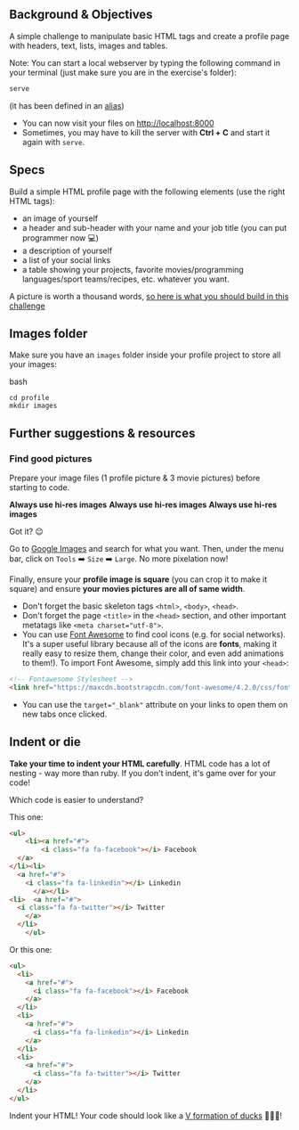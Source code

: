 ## Background & Objectives

A simple challenge to manipulate basic HTML tags and create a profile page with headers, text, lists, images and tables.

Note: You can start a local webserver by typing the following command in your terminal (just make sure you are in the exercise's folder):

```bash
serve
```

(it has been defined in an [alias](https://github.com/lewagon/dotfiles/blob/f894306fd81502f1fe513dd253e3129f4b56874d/aliases#L7))

- You can now visit your files on [http://localhost:8000](http://localhost:8000)
- Sometimes, you may have to kill the server with **Ctrl + C** and start it again with `serve`.

## Specs

Build a simple HTML profile page with the following elements (use the right HTML tags):

- an image of yourself
- a header and sub-header with your name and your job title (you can put programmer now 💻)
- a description of yourself
- a list of your social links
- a table showing your projects, favorite movies/programming languages/sport teams/recipes, etc. whatever you want.

A picture is worth a thousand words, [so here is what you should build in this challenge](http://lewagon.github.io/html-css-challenges/01-profile-content/)

## Images folder

Make sure you have an `images` folder inside your profile project to store all your images:

bash
```
cd profile
mkdir images
```

## Further suggestions & resources

### Find **good** pictures

Prepare your image files (1 profile picture & 3 movie pictures) before starting to code.

**Always use hi-res images**
**Always use hi-res images**
**Always use hi-res images**

Got it? 😉

Go to [Google Images](https://www.google.com/imghp) and search for what you want. Then, under the menu bar, click on `Tools` ➡️ `Size` ➡️ `Large`. No more pixelation now!

Finally, ensure your **profile image is square** (you can crop it to make it square) and ensure **your movies pictures are all of same width**.

- Don't forget the basic skeleton tags `<html>`, `<body>`, `<head>`.
- Don't forget the page `<title>` in the `<head>` section, and other important metatags like `<meta charset="utf-8">`.
- You can use [Font Awesome](http://fontawesome.io/) to find cool icons (e.g. for social networks). It's a super useful library because all of the icons are **fonts**, making it really easy to resize them, change their color, and even add animations to them!). To import Font Awesome, simply add this link into your `<head>`:

```html
<!-- Fontawesome Stylesheet -->
<link href="https://maxcdn.bootstrapcdn.com/font-awesome/4.2.0/css/font-awesome.min.css" rel="stylesheet">
```

- You can use the `target="_blank"` attribute on your links to open them on new tabs once clicked.

## Indent or die

**Take your time to indent your HTML carefully**. HTML code has a lot of nesting - way more than ruby. If you don't indent, it's game over for your code!

Which code is easier to understand?

This one:

```html
<ul>
    <li><a href="#">
        <i class="fa fa-facebook"></i> Facebook
  </a>
</li><li>
  <a href="#">
    <i class="fa fa-linkedin"></i> Linkedin
      </a></li>
<li>  <a href="#">
  <i class="fa fa-twitter"></i> Twitter
    </a>
  </li>
    </ul>
```

Or this one:

```html
<ul>
  <li>
    <a href="#">
      <i class="fa fa-facebook"></i> Facebook
    </a>
  </li>
  <li>
    <a href="#">
      <i class="fa fa-linkedin"></i> Linkedin
    </a>
  </li>
  <li>
    <a href="#">
      <i class="fa fa-twitter"></i> Twitter
    </a>
  </li>
</ul>
```

Indent your HTML! Your code should look like a [V formation of ducks](https://upload.wikimedia.org/wikipedia/commons/0/0b/Eurasian_Cranes_migrating_to_Meyghan_Salt_Lake.jpg) 🦆🦆🦆!
